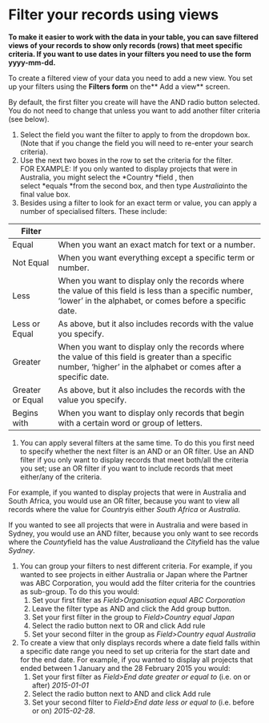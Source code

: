 

# Filter your records using views

**To make it easier to work with the data in your table, you can save filtered views of your records to show only records (rows) that meet specific criteria. If you want to use dates in your filters you need to use the form yyyy-mm-dd.**

To create a filtered view of your data you need to add a new view. You set up your filters using the&nbsp;**Filters form** on the**&nbsp;Add a view**&nbsp;screen.

By default, the first filter you create will have the AND radio button selected. You do not need to change that unless you want to add another filter criteria (see below).

1. Select the field you want the filter to apply to from the dropdown box. (Note that if you change the field you will need to re-enter your search criteria).
2. Use the next two boxes in the row to set the criteria for the filter.
   <br>FOR EXAMPLE: If you only wanted to display projects that were in Australia, you might select the *Country&nbsp;*field , then select&nbsp;*equals&nbsp;*from the second box, and then type&nbsp;*Australia*into the final value box.
3. Besides using a filter to look for an exact term or value, you can apply a number of specialised filters. These include: 

  | Filter | &nbsp; |
| --- | --- |
| Equal | When you want an exact match for text or a number. |
| Not Equal | When you want everything except a specific term or number. |
| Less | When you want to display only the records where the value of this field is less than a specific number, ‘lower’ in the alphabet, or comes before a specific date. |
| Less or Equal | As above, but it also includes records with the value you specify. |
| Greater | When you want to display only the records where the value of this field is greater than a specific number, ‘higher’ in the alphabet or comes after a specific date. |
| Greater or Equal | As above, but it also includes the records with the value you specify. |
| Begins with | When you want to display only records that begin with a certain word or group of letters. |
1. You can apply several filters at the same time. To do this you first need to specify whether the next filter is an AND or an OR filter. Use an AND filter if you only want to display records that meet both/all the criteria you set; use an OR filter if you want to include records that meet either/any of the criteria.

  For example, if you wanted to display projects that were in Australia and South Africa, you would use an OR filter, because you want to view all records where the value for *Country*is either *South Africa* or *Australia*.
  
  If you wanted to see all projects that were in Australia and were based in Sydney, you would use an AND filter, because you only want to see records where the *County*field has the value *Australia*and the *City*field has the value *Sydney*.
 
1. You can group your filters to nest different criteria. For example, if you wanted to see projects in either Australia or Japan where the Partner was ABC Corporation, you would add the filter criteria for the countries as sub-group. To do this you would:
   1. Set your first filter as *Field&gt;Organisation equal ABC Corporation*
   2. Leave the filter type as AND and click the Add group button.
   3. Set your first filter in the group to *Field&gt;Country equal Japan*
   4. Select the radio button next to OR and click Add rule
   5. Set your second filter in the group as *Field&gt;Country equal Australia*
2. To create a view that only displays records where a date field falls within a specific date range you need to set up criteria for the start date and for the end date. For example, if you wanted to display all projects that ended between 1 January and the 28 February 2015 you would:
   1. Set your first filter as *Field&gt;End date greater or equal to* (i.e. on or after) *2015-01-01*
   2. Select the radio button next to AND and click Add rule
   3. Set your second filter to *Field&gt;End date less or equal to* (i.e. before or on) *2015-02-28*.
